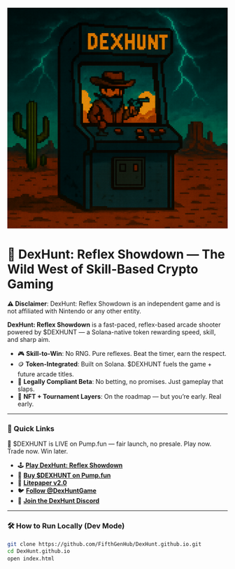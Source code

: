 ![DexHunt — Play-to-Win Reflex Arcade Game on Solana. Skill-Based. No RNG. No Rugs.](./assets/DexHuntArcadeV2.png)

# 🎯 DexHunt: Reflex Showdown — The Wild West of Skill-Based Crypto Gaming

**⚠️ Disclaimer**: DexHunt: Reflex Showdown is an independent game and is not affiliated with Nintendo or any other entity.

**DexHunt: Reflex Showdown** is a fast-paced, reflex-based arcade shooter powered by $DEXHUNT — a Solana-native token rewarding speed, skill, and sharp aim.

- 🎮 **Skill-to-Win**: No RNG. Pure reflexes. Beat the timer, earn the respect.
- 🪙 **Token-Integrated**: Built on Solana. $DEXHUNT fuels the game + future arcade titles.
- 🧠 **Legally Compliant Beta**: No betting, no promises. Just gameplay that slaps.
- 🎁 **NFT + Tournament Layers**: On the roadmap — but you’re early. Real early.

---

### 🚀 Quick Links

🚨 $DEXHUNT is LIVE on Pump.fun — fair launch, no presale. Play now. Trade now. Win later.

- 🕹️ [**Play DexHunt: Reflex Showdown**](https://fifthgenhub.github.io/DexHunt.github.io/)
- 💸 [**Buy $DEXHUNT on Pump.fun**](https://pump.fun/coin/5eBbBt64RBZVvVAveM4rkSZJj28r2qDx5dCupesVpump)
- 📄 [**Litepaper v2.0**](./LITEPAPER_v2.0.md)
- 🐦 [**Follow @DexHuntGame**](https://twitter.com/DexHuntGame)
- 💬 [**Join the DexHunt Discord**](https://discord.gg/NNswE2P4)

---

### 🛠 How to Run Locally (Dev Mode)

```bash
git clone https://github.com/FifthGenHub/DexHunt.github.io.git
cd DexHunt.github.io
open index.html
```
